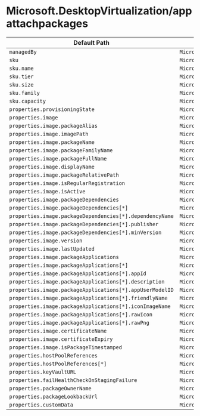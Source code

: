 # Microsoft.DesktopVirtualization/appattachpackages

| Default Path | Alias |
|---|---|
| `managedBy` | `Microsoft.DesktopVirtualization/appAttachPackages/managedBy` |
| `sku` | `Microsoft.DesktopVirtualization/appAttachPackages/sku` |
| `sku.name` | `Microsoft.DesktopVirtualization/appAttachPackages/sku.name` |
| `sku.tier` | `Microsoft.DesktopVirtualization/appAttachPackages/sku.tier` |
| `sku.size` | `Microsoft.DesktopVirtualization/appAttachPackages/sku.size` |
| `sku.family` | `Microsoft.DesktopVirtualization/appAttachPackages/sku.family` |
| `sku.capacity` | `Microsoft.DesktopVirtualization/appAttachPackages/sku.capacity` |
| `properties.provisioningState` | `Microsoft.DesktopVirtualization/appAttachPackages/provisioningState` |
| `properties.image` | `Microsoft.DesktopVirtualization/appAttachPackages/image` |
| `properties.image.packageAlias` | `Microsoft.DesktopVirtualization/appAttachPackages/image.packageAlias` |
| `properties.image.imagePath` | `Microsoft.DesktopVirtualization/appAttachPackages/image.imagePath` |
| `properties.image.packageName` | `Microsoft.DesktopVirtualization/appAttachPackages/image.packageName` |
| `properties.image.packageFamilyName` | `Microsoft.DesktopVirtualization/appAttachPackages/image.packageFamilyName` |
| `properties.image.packageFullName` | `Microsoft.DesktopVirtualization/appAttachPackages/image.packageFullName` |
| `properties.image.displayName` | `Microsoft.DesktopVirtualization/appAttachPackages/image.displayName` |
| `properties.image.packageRelativePath` | `Microsoft.DesktopVirtualization/appAttachPackages/image.packageRelativePath` |
| `properties.image.isRegularRegistration` | `Microsoft.DesktopVirtualization/appAttachPackages/image.isRegularRegistration` |
| `properties.image.isActive` | `Microsoft.DesktopVirtualization/appAttachPackages/image.isActive` |
| `properties.image.packageDependencies` | `Microsoft.DesktopVirtualization/appAttachPackages/image.packageDependencies` |
| `properties.image.packageDependencies[*]` | `Microsoft.DesktopVirtualization/appAttachPackages/image.packageDependencies[*]` |
| `properties.image.packageDependencies[*].dependencyName` | `Microsoft.DesktopVirtualization/appAttachPackages/image.packageDependencies[*].dependencyName` |
| `properties.image.packageDependencies[*].publisher` | `Microsoft.DesktopVirtualization/appAttachPackages/image.packageDependencies[*].publisher` |
| `properties.image.packageDependencies[*].minVersion` | `Microsoft.DesktopVirtualization/appAttachPackages/image.packageDependencies[*].minVersion` |
| `properties.image.version` | `Microsoft.DesktopVirtualization/appAttachPackages/image.version` |
| `properties.image.lastUpdated` | `Microsoft.DesktopVirtualization/appAttachPackages/image.lastUpdated` |
| `properties.image.packageApplications` | `Microsoft.DesktopVirtualization/appAttachPackages/image.packageApplications` |
| `properties.image.packageApplications[*]` | `Microsoft.DesktopVirtualization/appAttachPackages/image.packageApplications[*]` |
| `properties.image.packageApplications[*].appId` | `Microsoft.DesktopVirtualization/appAttachPackages/image.packageApplications[*].appId` |
| `properties.image.packageApplications[*].description` | `Microsoft.DesktopVirtualization/appAttachPackages/image.packageApplications[*].description` |
| `properties.image.packageApplications[*].appUserModelID` | `Microsoft.DesktopVirtualization/appAttachPackages/image.packageApplications[*].appUserModelID` |
| `properties.image.packageApplications[*].friendlyName` | `Microsoft.DesktopVirtualization/appAttachPackages/image.packageApplications[*].friendlyName` |
| `properties.image.packageApplications[*].iconImageName` | `Microsoft.DesktopVirtualization/appAttachPackages/image.packageApplications[*].iconImageName` |
| `properties.image.packageApplications[*].rawIcon` | `Microsoft.DesktopVirtualization/appAttachPackages/image.packageApplications[*].rawIcon` |
| `properties.image.packageApplications[*].rawPng` | `Microsoft.DesktopVirtualization/appAttachPackages/image.packageApplications[*].rawPng` |
| `properties.image.certificateName` | `Microsoft.DesktopVirtualization/appAttachPackages/image.certificateName` |
| `properties.image.certificateExpiry` | `Microsoft.DesktopVirtualization/appAttachPackages/image.certificateExpiry` |
| `properties.image.isPackageTimestamped` | `Microsoft.DesktopVirtualization/appAttachPackages/image.isPackageTimestamped` |
| `properties.hostPoolReferences` | `Microsoft.DesktopVirtualization/appAttachPackages/hostPoolReferences` |
| `properties.hostPoolReferences[*]` | `Microsoft.DesktopVirtualization/appAttachPackages/hostPoolReferences[*]` |
| `properties.keyVaultURL` | `Microsoft.DesktopVirtualization/appAttachPackages/keyVaultURL` |
| `properties.failHealthCheckOnStagingFailure` | `Microsoft.DesktopVirtualization/appAttachPackages/failHealthCheckOnStagingFailure` |
| `properties.packageOwnerName` | `Microsoft.DesktopVirtualization/appAttachPackages/packageOwnerName` |
| `properties.packageLookbackUrl` | `Microsoft.DesktopVirtualization/appAttachPackages/packageLookbackUrl` |
| `properties.customData` | `Microsoft.DesktopVirtualization/appAttachPackages/customData` |

